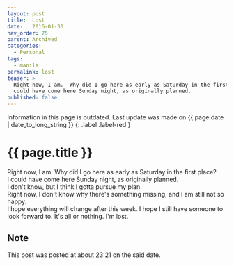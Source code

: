 ```yaml
---
layout: post
title:  Lost
date:   2016-01-30
nav_order: 75
parent: Archived
categories:
  - Personal
tags:
  - manila
permalink: lost
teaser: >
  Right now, I am.  Why did I go here as early as Saturday in the first place? I
  could have come here Sunday night, as originally planned.
published: false
---
```


Information in this page is outdated. Last update was made on {{ page.date | date_to_long_string }}
{: .label .label-red }

# {{ page.title }}

Right now, I am.  Why did I go here as early as Saturday in the first place?  
I could have come here Sunday night, as originally planned.  
I don't know, but I think I gotta pursue my plan.  
Right now, I don't know why there's something missing, and I am still not so happy.  
I hope everything will change after this week.  I hope I still have someone to look forward to.  It's all or nothing.  I'm lost.

## Note
This post was posted at about 23:21 on the said date.
